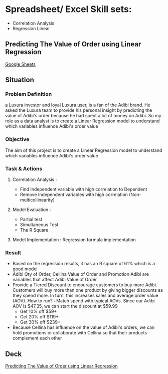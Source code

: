 # Spreadsheet/ Excel Skill sets:
- Correlation Analysis
- Regression Linear
  
## Predicting The Value of Order using Linear Regression

<a href="https://docs.google.com/spreadsheets/d/1rLN1GD9aw2Y7kE9KJqgB7KyZc_KSrc1PxmeDv-a9ri0/edit?usp=sharing"> Google Sheets</a>

## Situation

### Problem Definition
a Luxura investor and loyal Luxura user, is a fan of the Adibi brand. He asked the Luxura team to
provide his personal insight by predicting the value of Adibi's order because he had spent a lot of
money on Adibi. So my role as a data analyst is to create a Linear Regression model to
understand which variables influence Adibi's order value

### Objective

The aim of this project is to create a Linear Regression model to
understand which variables influence Adibi's order value

### Task & Actions

1. Correlation Analysis :
   - Find Independent variable with high correlation to Dependent
   - Remove Independent variables with high correlation (Non-multicollinearity)

2. Model Evaluation :
   - Partial test
   - Simultaneous Test
   - The R Square

3. Model Implementation : Regression formula implementation

### Result
- Based on the regression results, it has an R square of 61% which is a good model
- Adibi Qty of Order, Cellina Value of Order and Promotion Adibi are variables that affect Adibi Value of Order
- Provide a Tiered Discount to encourage customers to buy more Adibi. Customers will buy more than one product by giving bigger discounts as they spend more. In turn, this increases sales and average order value (AOV). How to run? :
  Match spend with typical AOVs. Since our Adibi AOV is $47.35, we can start the discount at $59.99
  - Get 10% off $59+
  - Get 20% off $119+
  - Get 30% off $239+
- Because Cellina has influence on the value of Adibi's orders, we can hold promotions or collaborate with Cellina so that their products complement each other

## Deck
<a href="https://drive.google.com/file/d/1DLidJoPKoXN3lh1Vy5N0K1CUzrKEBaCf/view?usp=sharing"> Predicting The Value of Order using Linear Regression </a>
